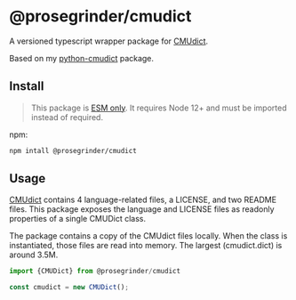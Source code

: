 # @prosegrinder/cmudict

A versioned typescript wrapper package for
[CMUdict](https://github.com/cmusphinx/cmudict).

Based on my [python-cmudict](https://github.com/prosegrinder/python-cmudict)
package.

## Install

> This package is
> [ESM only](https://gist.github.com/sindresorhus/a39789f98801d908bbc7ff3ecc99d99c).
> It requires Node 12+ and must be imported instead of required.

npm:

```bash
npm intall @prosegrinder/cmudict
```

## Usage

[CMUdict](https://github.com/cmusphinx/cmudict) contains 4 language-related
files, a LICENSE, and two README files. This package exposes the language and
LICENSE files as readonly properties of a single CMUDict class.

The package contains a copy of the CMUdict files locally. When the class is
instantiated, those files are read into memory. The largest (cmudict.dict) is
around 3.5M.

```typescript
import {CMUDict} from @prosegrinder/cmudict

const cmudict = new CMUDict();
```
